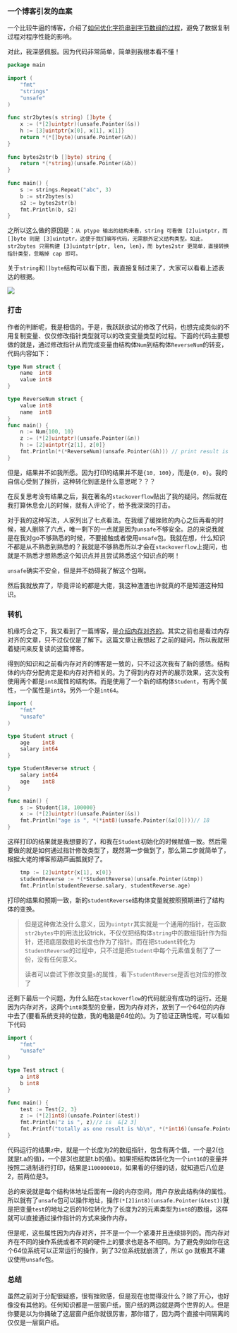 ### 一个博客引发的血案

一个比较牛逼的博客，介绍了[如何优化字符串到字节数组的过程](https://segmentfault.com/a/1190000005006351)，避免了数据复制过程对程序性能的影响。

对此，我深感佩服。因为代码非常简单，简单到我根本看不懂！

```go
package main
 
import (
    "fmt"
    "strings"
    "unsafe"
)
 
func str2bytes(s string) []byte {
    x := (*[2]uintptr)(unsafe.Pointer(&s))
    h := [3]uintptr{x[0], x[1], x[1]}
    return *(*[]byte)(unsafe.Pointer(&h))
}
 
func bytes2str(b []byte) string {
    return *(*string)(unsafe.Pointer(&b))
}
 
func main() {
    s := strings.Repeat("abc", 3)
    b := str2bytes(s)
    s2 := bytes2str(b)
    fmt.Println(b, s2)
}
```

之所以这么做的原因是：`从 ptype 输出的结构来看，string 可看做 [2]uintptr，而 []byte 则是 [3]uintptr，这便于我们编写代码，无需额外定义结构类型。如此，str2bytes 只需构建 [3]uintptr{ptr, len, len}，而 bytes2str 更简单，直接转换指针类型，忽略掉 cap 即可。`

关于`string`和`[]byte`结构可以看下图，我直接复制过来了，大家可以看看上述表达的根据。

![](https://user-gold-cdn.xitu.io/2020/4/18/1718da26e51e9b23?w=640&h=439&f=jpeg&s=26556)

### 打击

作者的判断呢，我是相信的。于是，我跃跃欲试的修改了代码，也想完成类似的不用复制变量、仅仅修改指针类型就可以的改变变量类型的过程。下面的代码主要想做的就是，通过修改指针从而完成变量由结构体`Num`到结构体`ReverseNum`的转变，代码内容如下：

```go
type Num struct {
    name  int8
    value int8
}

type ReverseNum struct {
    value int8
    name  int8
}
func main() {
    n := Num{100, 10}
    z := (*[2]uintptr)(unsafe.Pointer(&n))
    h := [2]uintptr{z[1], z[0]}
    fmt.Println(*(*ReverseNum)(unsafe.Pointer(&h))) // print result is {0, 0}
}
```

但是，结果并不如我所愿。因为打印的结果并不是`{10, 100}`，而是`{0, 0}`。我的自信心受到了挫折，这种转化到底是什么意思呢？？？

在反复思考没有结果之后，我在著名的`stackoverflow`贴出了我的疑问。然后就在我打算休息会儿的时候，就有人评论了，给予我深深的打击。

对于我的这种写法，人家列出了七点看法。在我缓了缓挫败的内心之后再看的时候，被人删除了六点，唯一剩下的一点就是因为`unsafe`不够安全。总的来说我就是在我对go不够熟悉的时候，不要接触或者使用`unsafe`包。我就在想，什么知识不都是从不熟悉到熟悉的？我就是不够熟悉所以才会在`stackoverflow`上提问，也就是不熟悉才想熟悉这个知识点并且尝试熟悉这个知识点的啊！

`unsafe`确实不安全，但是并不妨碍我了解这个包啊。

然后我就放弃了，毕竟评论的都是大佬，我这种渣渣也许就真的不是知道这种知识。

### 转机

机缘巧合之下，我又看到了一篇博客，是[介绍内存对齐的](https://ms2008.github.io/2019/08/01/golang-memory-alignment/)。其实之前也是看过内存对齐的文章，只不过仅仅是了解下。这篇文章让我想起了之前的疑问，所以我就带着疑问来反复读的这篇博客。

得到的知识和之前看内存对齐的博客是一致的，只不过这次我有了新的感悟。结构体的内存分配肯定是和内存对齐相关的。为了得到内存对齐的展示效果，这次没有使用两个都是`int8`属性的结构体。而是使用了一个新的结构体`Student`，有两个属性，一个属性是`int8`，另外一个是`int64`。

```go
import (
	"fmt"
	"unsafe"
)

type Student struct {
	age    int8
	salary int64
}

type StudentReverse struct {
	salary int64
	age    int8
}

func main() {
	s := Student{18, 100000}
	x := (*[2]uintptr)(unsafe.Pointer(&s))
	fmt.Println("age is ", *(*int8)(unsafe.Pointer(&x[0])))// 18
}
```

这样打印的结果就是我想要的了，和我在`Student`初始化的时候赋值一致。然后需要做的就是如何通过指针修改类型了，既然第一步做到了，那么第二步就简单了，根据大佬的博客照葫芦画瓢就好了。

```go
	tmp := [2]uintptr{x[1], x[0]}
	studentReverse := *(*StudentReverse)(unsafe.Pointer(&tmp))
	fmt.Println(studentReverse.salary, studentReverse.age)
```

打印的结果和预期一致，新的`studentReverse`结构体变量就按照预期进行了结构体的变换。
>但是这种做法没什么意义，因为`uintptr`其实就是一个通用的指针，在函数`str2bytes`中的用法比较trick，不仅仅把结构体`string`中的数组指针作为指针，还把底层数组的长度也作为了指针。而在把`Student`转化为`StudentReverse`的过程中，只不过是把`Student`中每个元素值复制了了一份，没有任何意义。
>
>读者可以尝试下修改变量`s`的属性，看下`studentReverse`是否也对应的修改了

还剩下最后一个问题，为什么贴在`stackoverflow`的代码就没有成功的运行。还是因为内存对齐，这两个`int8`类型的变量，因为内存对齐，放到了一个64位的内存中去了(要看系统支持的位数，我的电脑是64位的)。为了验证正确性呢，可以看如下代码

```go
import (
	"fmt"
	"unsafe"
)

type Test struct {
	a int8
	b int8
}

func main() {
	test := Test{2, 3}
	z := (*[2]int8)(unsafe.Pointer(&test))
	fmt.Println("z is ", z)//z is  &[2 3]
	fmt.Printf("totally as one result is %b\n", *(*int16)(unsafe.Pointer(&test)))//totally as one result is 1100000010
}

```

代码运行的结果`z`中，就是一个长度为2的数组指针，包含有两个值，一个是2(也就是t.a的值)，一个是3(也就是t.b的值)。如果把结构体转化为一个`int16`的变量并按照二进制进行打印，结果是`1100000010`，如果看的仔细的话，就知道后八位是2，前两位是3。

总的来说就是每个结构体地址后面有一段的内存空间，用户存放此结构体的属性。所以就有了`unsafe`包可以操作地址，操作`(*[2]int8)(unsafe.Pointer(&test))`就是把变量`test`的地址之后的16位转化为了长度为2的元素类型为`int8`的数组，这样就可以直接通过操作指针的方式来操作内存。

但是呢，这些属性因为内存对齐，并不是一个一个紧凑并且连续排列的。而内存对齐在不同的操作系统或者不同的硬件上的要求也是各不相同。为了避免例如你在这个64位系统可以正常运行的操作，到了32位系统就崩溃了，所以 go 就极其不建议使用`unsafe`包。

### 总结

虽然之前对于分配很疑惑，很有挫败感，但是现在也觉得没什么？除了开心，也好像没有其他的。任何知识都是一层窗户纸，窗户纸的两边就是两个世界的人。但是你要是以为你捅破了这层窗户纸你就很厉害，那你错了，因为两个直接中间隔离的仅仅是一层窗户纸。